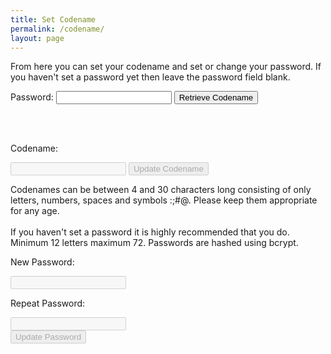 ```yaml
---
title: Set Codename
permalink: /codename/
layout: page
---
```


From here you can set your codename and set or change your password.  If you haven't set a password yet then leave the password field blank.

Password: <input type="password" id="existingpw" name="existingpw">
<button id="getCodename">Retrieve Codename</button>
<p id="retrievestatus"> </p> <br/>

<br>

<p id="codenametext" >Codename: </p><input type="text" id="codenamebox" name="codenamebox" disabled=true> <button id="setCodename" disabled=true>Update Codename</button>
<p id="setcodenamestatus" > </p>
Codenames can be between 4 and 30 characters long consisting of only letters, numbers, spaces and symbols :;#@.  Please keep them appropriate for any age.<br><br>
If you haven't set a password it is highly recommended that you do.  Minimum 12 letters maximum 72.  Passwords are hashed using bcrypt.
<p>New Password:</p><input type="password" id="newpw1" name="newpw1" disabled=true><br>
<p>Repeat Password:</p><input type="password" id="newpw2" name="newpw2" disabled=true><br>
<button id="setPassword" disabled=true>Update Password</button>
<p id="setpwstatus"> </p><br><br>

<input type="hidden" id="salt" value="" />
<input type="hidden" id="hash" value="" />
<input type="hidden" id="newhash" value="" />

<script src="https://unpkg.com/mqtt/dist/mqtt.min.js"></script>
<script src="/assets/js/bcrypt.min.js"></script>

<script>
  const searchParams = new URLSearchParams(window.location.search);
  if (!searchParams.has("token_id")) {
    document.getElementById("codenametext").innerHTML="No token ID";
    tokenId="00000000000000000000";
  } else {
    var tokenId=searchParams.get("token_id");
  }
  var clientId="web_" + Math.random().toString(16).substr(2, 8);
  host="wss://scores.gen.polyb.io:8002/mqtt";
  options = {
    keepalive: 60,
    clientId: clientId,
    protocolId: "MQTT",
    protocolVersion: 4,
    clean: true,
    reconnectPeriod: 1000,
    connectTimeout: 30 * 1000
  };
  var mqttclient=mqtt.connect(host,options);
  mqttclient.on("error",(err) => {
    mqttclient.end();
    return;
  });
  mqttclient.on("connect", () => {
    mqttclient.subscribe(`/app/to/${clientId}/name`, {qos: 0});
    mqttclient.subscribe(`/app/to/${clientId}/newname`, {qos: 0});
    mqttclient.subscribe(`/app/to/${clientId}/salt`, {qos: 0});
    mqttclient.subscribe(`/app/to/${clientId}/passwordchanged`, {qos: 0});
    mqttclient.subscribe(`/app/to/${clientId}/error`, {qos: 0});
    mqttclient.publish(`/app/from/${clientId}/saltquery`,`${tokenId}`, {qos: 0, retain: false});
    return;
  });
  mqttclient.on("message", (topic, message, packet) => {
    console.log(`message topic: ${topic}`);
    console.log(`message content: ${message}`);
    topicsalt=`/app/to/${clientId}/salt`;
    topicname=`/app/to/${clientId}/name`;
    topicnewname=`/app/to/${clientId}/newname`;
    topicpasswordchanged=`/app/to/${clientId}/passwordchanged`;
    topicerror=`/app/to/${clientId}/error`;
    if (topic == topicsalt) {
      document.getElementById("salt").value=message;
    }
    if (topic == topicname) {
      console.log("Running mqtt name received");
      console.log(`topic: ${topic}  matched: ${topicname}`);
      document.getElementById("retrievestatus").innerHTML="Completed.";
      document.getElementById("codenamebox").value=message;
      document.getElementById("codenamebox").disabled=false;
      document.getElementById("existingpw").disabled=true;
      document.getElementById("existingpw").value="";
      document.getElementById("getCodename").disabled=true;
      document.getElementById("setCodename").disabled=false;
      document.getElementById("setPassword").disabled=false;
      document.getElementById("newpw1").disabled=false;
      document.getElementById("newpw2").disabled=false;
    }
    if (topic == topicnewname) {
      console.log("Running mqtt newname received");
      console.log(`topic: ${topic}  matched: ${topicnewname}`);
      document.getElementById("setcodenamestatus").innerHTML="Updated.";
    }
    if (topic == topicpasswordchanged) {
      console.log("Running mqtt passwordchanged received");
      console.log(`topic: ${topic}  matched: ${topicpasswordchanged}`);
      document.getElementById("setpwstatus").innerHTML="Updated.";
      document.getElementById("newpw1").value="";
      document.getElementById("newpw2").value="";
      document.getElementById("hash").value=document.getElementById("newhash").value
    }
    if (topic == topicerror) {
      console.log("Running mqtt error received");
      console.log(`topic: ${topic}  matched: ${topicerror}`);
      document.getElementById("retrievestatus").innerHTML=message;
    }
    return;
  });

  
getCodename.addEventListener("click", async () => {
  password=document.getElementById("existingpw").value;
  if (password) {
    if (password.length<12) {
      document.getElementById("retrievestatus").innerHTML="Password invalid";
      return;
    }
    if (password.length>72) {
      document.getElementById("retrievestatus").innerHTML="Password invalid";
      return;
    }    
  } else {
    password="PolyGenNewUser";
  }
  let bcrypt = dcodeIO.bcrypt;
  document.getElementById("retrievestatus").innerHTML="Hashing...";
  salt=document.getElementById("salt").value;
  hash=bcrypt.hashSync(password, salt);
  document.getElementById("hash").value=hash;
  password="";
  document.getElementById("retrievestatus").innerHTML="Checking...";
  mqttclient.publish(`/app/from/${clientId}/namequery`,`${tokenId},${hash}`, {qos: 0, retain: false});
  return;
});

setCodename.addEventListener("click", async () => {
  newCodename=document.getElementById("codenamebox").value;
  if (newCodename) {
    if (newCodename.length<4) {
      document.getElementById("setcodenamestatus").innerHTML="Invalid codename. Must be at least 4 characters long.";
      return;
    }
    if (newCodename.length>30) {
      document.getElementById("setcodenamestatus").innerHTML="Invalid codename. Must be no longer than 30 characters long.";
      return;
    }
  } else {
    document.getElementById("setcodenamestatus").innerHTML="Invalid codename. Must be at least 4 characters long.";
    return;
  }
    
  let regex = /[A-Za-z0-9 #:;()@]+$/i;
  if (!regex.test(newCodename)) {
    document.getElementById("setcodenamestatus").innerHTML="Invalid codename. Only numbers, letters, spaces and symbols #:;()@ are accepted.";
    return;
  }
  hash=document.getElementById("hash").value;
  mqttclient.publish(`/app/from/${clientId}/nameset`,`${tokenId},${hash},${newCodename}`, {qos: 0, retain: false});
  document.getElementById("setcodenamestatus").innerHTML="Updating...";
  return;
});

setPassword.addEventListener("click", async () => {
  password=document.getElementById("newpw1").value;
  if (password.length>0) {
    if (password.length<12) {
      document.getElementById("setpwstatus").innerHTML="Password too short.";
      return;
    }
    if (password.length>72) {
      document.getElementById("retrievestatus").innerHTML="Password too long.";
      return;
    }    
  } else {
    document.getElementById("setpwstatus").innerHTML="Password too short.";
    return;
  }
  if (password!=document.getElementById("newpw2").value) {
    document.getElementById("setpwstatus").innerHTML="Passwords do not match.";
    return;
  }
  document.getElementById("setpwstatus").innerHTML="Hashing...";
  let bcrypt = dcodeIO.bcrypt;
  let newsalt = bcrypt.genSaltSync(12);
  newhash = bcrypt.hashSync(password, newsalt); 
  document.getElementById("newhash").value=newhash;
  hash=document.getElementById("hash").value;
  password="";
  document.getElementById("setpwstatus").innerHTML="Updating...";
  mqttclient.publish(`/app/from/${clientId}/passwordset`,`${tokenId},${hash},${newhash}`, {qos: 0, retain: false});
  return;
});
  
codenamebox.addEventListener("focus", async () => {
  document.getElementById("setcodenamestatus").innerHTML=" ";
});
newpw1.addEventListener("focus", async () => {
  document.getElementById("setpwstatus").innerHTML=" ";
});
newpw2.addEventListener("focus", async () => {
  document.getElementById("setpwstatus").innerHTML=" ";
});
  
</script>

